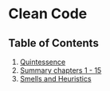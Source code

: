 # Clean Code

## Table of Contents

1. [Quintessence](quintessence.md)
2. [Summary chapters 1 - 15](summary.md)
3. [Smells and Heuristics](smells_and_heuristics.md)